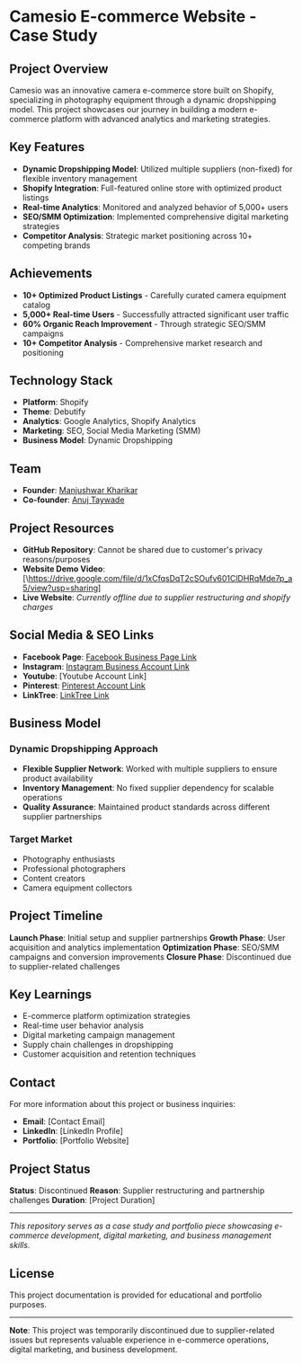 # Camesio E-commerce Website - Case Study

## Project Overview

Camesio was an innovative camera e-commerce store built on Shopify, specializing in photography equipment through a dynamic dropshipping model. This project showcases our journey in building a modern e-commerce platform with advanced analytics and marketing strategies.

## Key Features

- **Dynamic Dropshipping Model**: Utilized multiple suppliers (non-fixed) for flexible inventory management
- **Shopify Integration**: Full-featured online store with optimized product listings
- **Real-time Analytics**: Monitored and analyzed behavior of 5,000+ users
- **SEO/SMM Optimization**: Implemented comprehensive digital marketing strategies
- **Competitor Analysis**: Strategic market positioning across 10+ competing brands

## Achievements

- **10+ Optimized Product Listings** - Carefully curated camera equipment catalog
- **5,000+ Real-time Users** - Successfully attracted significant user traffic
- **60% Organic Reach Improvement** - Through strategic SEO/SMM campaigns
- **10+ Competitor Analysis** - Comprehensive market research and positioning

## Technology Stack

- **Platform**: Shopify
- **Theme**: Debutify
- **Analytics**: Google Analytics, Shopify Analytics
- **Marketing**: SEO, Social Media Marketing (SMM)
- **Business Model**: Dynamic Dropshipping

## Team

- **Founder**: [Manjushwar Kharikar](https://github.com/Manjushwarofficial)
- **Co-founder**: [Anuj Taywade](https://github.com/anujtaywade)

## Project Resources

- **GitHub Repository**: Cannot be shared due to customer's privacy reasons/purposes
- **Website Demo Video**: [\https://drive.google.com/file/d/1xCfqsDqT2cSOufv601ClDHRqMde7p_a5/view?usp=sharing]
- **Live Website**: *Currently offline due to supplier restructuring and shopify charges*

## Social Media & SEO Links

- **Facebook Page**: [Facebook Business Page Link](https://tr.ee/e4Wnx7eXJK)
- **Instagram**: [Instagram Business Account Link](https://www.instagram.com/camesio.store/)
- **Youtube**: [Youtube Account Link]
- **Pinterest**: [Pinterest Account Link](https://in.pinterest.com/camesio/)
- **LinkTree**: [LinkTree Link](https://linktr.ee/Camesio)

## Business Model

### Dynamic Dropshipping Approach
- **Flexible Supplier Network**: Worked with multiple suppliers to ensure product availability
- **Inventory Management**: No fixed supplier dependency for scalable operations
- **Quality Assurance**: Maintained product standards across different supplier partnerships

### Target Market
- Photography enthusiasts
- Professional photographers
- Content creators
- Camera equipment collectors

## Project Timeline

**Launch Phase**: Initial setup and supplier partnerships
**Growth Phase**: User acquisition and analytics implementation
**Optimization Phase**: SEO/SMM campaigns and conversion improvements
**Closure Phase**: Discontinued due to supplier-related challenges

## Key Learnings

- E-commerce platform optimization strategies
- Real-time user behavior analysis
- Digital marketing campaign management
- Supply chain challenges in dropshipping
- Customer acquisition and retention techniques

## Contact

For more information about this project or business inquiries:
- **Email**: [Contact Email]
- **LinkedIn**: [LinkedIn Profile]
- **Portfolio**: [Portfolio Website]

## Project Status

**Status**: Discontinued
**Reason**: Supplier restructuring and partnership challenges
**Duration**: [Project Duration]

---

*This repository serves as a case study and portfolio piece showcasing e-commerce development, digital marketing, and business management skills.*

## License

This project documentation is provided for educational and portfolio purposes.

---

**Note**: This project was temporarily discontinued due to supplier-related issues but represents valuable experience in e-commerce operations, digital marketing, and business development.
